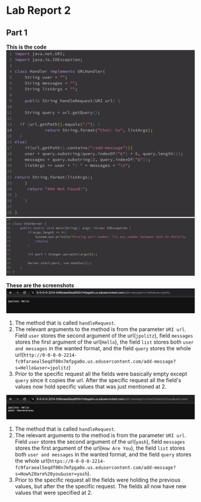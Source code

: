 # Lab Report 2 

## Part 1 

**This is the code** 
![Image](code1CS.png) 
![Image](code2CS.png) 

**These are the screenshots** 
![Image](FirstArgs.png) 

1. The method that is called `handleRequest`.
2. The relevant arguments to the method is from the parameter `URI url`. Field `user` stores the second argument of the url(`jpolitz`), field `messages` stores the first argument of the url(`Hello`), the field `list` stores both `user and messages` in the wanted format, and the field `query` stores the whole url(`http://0-0-0-0-2214-fc9faraeal5eqdf00n7mfpga0o.us.edusercontent.com/add-message?s=Hello&user=jpolitz`)
3. Prior to the specific request all the fields were basically empty except `query` since it copies the url. After the specific request all the field's values now hold specific values that was just mentioned at 2.


![Image](SecondArgs.png) 

1. The method that is called `handleRequest`.
2. The relevant arguments to the method is from the parameter `URI url`. Field `user` stores the second argument of the url(`yash`), field `messages` stores the first argument of the url(`How Are You`), the field `list` stores both `user and messages` in the wanted format, and the field `query` stores the whole url(`https://0-0-0-0-2214-fc9faraeal5eqdf00n7mfpga0o.us.edusercontent.com/add-message?s=How%20are%20you&user=yash`).
3. Prior to the specific request all the fields were holding the previous values, but after the the specific request. The fields all now have new values that were specified at 2.


